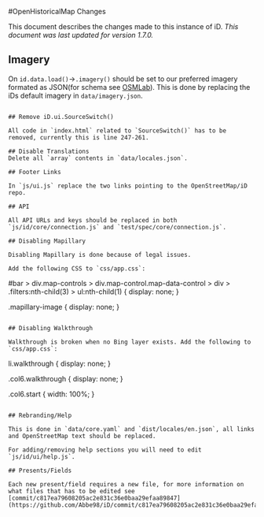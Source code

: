 #OpenHistoricalMap Changes

This document describes the changes made to this instance of iD. *This document was last updated for version 1.7.0.*

## Imagery

On `id.data.load()`->`.imagery()` should be set to our preferred imagery formated as JSON(for schema see [OSMLab](https://github.com/osmlab/editor-imagery-index/blob/gh-pages/schema.json)). This is done by replacing the iDs default imagery in `data/imagery.json`.
```

## Remove iD.ui.SourceSwitch()

All code in `index.html` related to `SourceSwitch()` has to be removed, currently this is line 247-261.

## Disable Translations
Delete all `array` contents in `data/locales.json`.

## Footer Links

In `js/ui.js` replace the two links pointing to the OpenStreetMap/iD repo.

## API

All API URLs and keys should be replaced in both `js/id/core/connection.js` and `test/spec/core/connection.js`.

## Disabling Mapillary

Disabling Mapillary is done because of legal issues.

Add the following CSS to `css/app.css`:

```
#bar > div.map-controls > div.map-control.map-data-control > div > .filters:nth-child(3) > ul:nth-child(1) {
    display: none;
}

.mapillary-image {
    display: none;
}
```

## Disabling Walkthrough

Walkthrough is broken when no Bing layer exists. Add the following to `css/app.css`:

```
li.walkthrough {
    display: none;
}

.col6.walkthrough {
    display: none;
}

.col6.start {
    width: 100%;
}
```

## Rebranding/Help

This is done in `data/core.yaml` and `dist/locales/en.json`, all links and OpenStreetMap text should be replaced.

For adding/removing help sections you will need to edit `js/id/ui/help.js`.

## Presents/Fields

Each new present/field requires a new file, for more information on what files that has to be edited see [commit/c817ea79608205ac2e831c36e0baa29efaa89847](https://github.com/Abbe98/iD/commit/c817ea79608205ac2e831c36e0baa29efaa89847).
